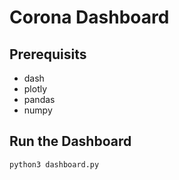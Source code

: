 # Corona Dashboard

## Prerequisits

- dash
- plotly
- pandas
- numpy

## Run the Dashboard

```
python3 dashboard.py
```
